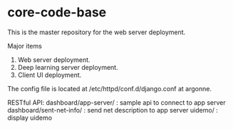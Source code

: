 # core-code-base
This is the master repository for the web server deployment.

Major items

1. Web server deployment.
2. Deep learning server deployment.
3. Client UI deployment.

The config file is located at /etc/httpd/conf.d/django.conf at argonne.

RESTful API:
dashboard/app-server/ : sample api to connect to app server
dashboard/sent-net-info/ : send net description to app server
uidemo/ : display uidemo
